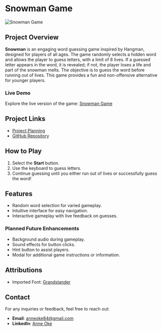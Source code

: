 # Snowman Game

![Snowman Game](image.png)

## Project Overview

**Snowman** is an engaging word guessing game inspired by Hangman, designed for players of all ages. The game randomly selects a hidden word and allows the player to guess letters, with a limit of 8 lives. If a guessed letter appears in the word, it is revealed; if not, the player loses a life and part of the snowman melts. The objective is to guess the word before running out of lives. This game provides a fun and non-offensive alternative for younger players.

### Live Demo
Explore the live version of the game: [Snowman Game](https://anneac84.github.io/Snowman/)

## Project Links
- [Project Planning](https://excalidraw.com/#json=oT82CC_lLyt3okbiwLiQU,j_cOVShZJRLez47Y42HglQ)
- [GitHub Repository](https://github.com/anneAC84/Snowman.git)

## How to Play
1. Select the **Start** button.
2. Use the keyboard to guess letters.
3. Continue guessing until you either run out of lives or successfully guess the word!

## Features
- Random word selection for varied gameplay.
- Intuitive interface for easy navigation.
- Interactive gameplay with live feedback on guesses.

### Planned Future Enhancements
- Background audio during gameplay.
- Sound effects for button clicks.
- Hint button to assist players.
- Modal for additional game instructions or information.

## Attributions
- Imported Font: [Grandstander](https://fonts.googleapis.com/css2?family=Grandstander:ital,wght@0,100..900;1,100..900&display=swap)

## Contact
For any inquiries or feedback, feel free to reach out:
- **Email**: [anneoke84@gmail.com](mailto:anneoke84@gmail.com)
- **LinkedIn**: [Anne Oke](https://www.linkedin.com/in/anne-oke/)


